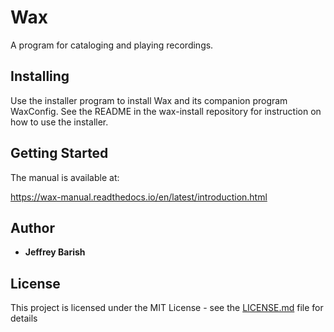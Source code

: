 # Wax

A program for cataloging and playing recordings.

## Installing

Use the installer program to install Wax and its companion program WaxConfig. See the README in the wax-install repository for instruction on how to use the installer.

## Getting Started

The manual is available at:

https://wax-manual.readthedocs.io/en/latest/introduction.html

## Author

* **Jeffrey Barish**

## License

This project is licensed under the MIT License - see the [LICENSE.md](LICENSE.md) file for details
